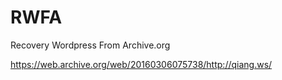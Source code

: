 # RWFA
Recovery Wordpress From Archive.org

https://web.archive.org/web/20160306075738/http://qiang.ws/